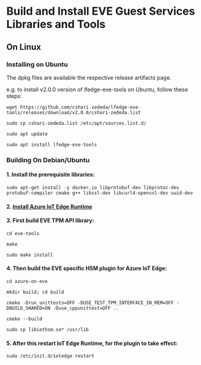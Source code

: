
# Build and Install EVE Guest Services Libraries and Tools

## On Linux

### Installing on Ubuntu

The dpkg files are available the respective release artifacts page. 

e.g. to install v2.0.0 version of lfedge-eve-tools on Ubuntu, follow these steps:

`wget https://github.com/cshari-zededa/lfedge-eve-tools/releases/download/v2.0.0/cshari-zededa.list`

`sudo cp cshari-zededa.list /etc/apt/sources.list.d/`

`sudo apt update`

`sudo apt install lfedge-eve-tools`

### Building On Debian/Ubuntu

#### 1. Install the prerequisite libraries:
`sudo apt-get install -y docker.io libprotobuf-dev libprotoc-dev protobuf-compiler cmake g++ libssl-dev libcurl4-openssl-dev uuid-dev`

#### 2. [Install Azure IoT Edge Runtime](https://docs.microsoft.com/en-us/azure/iot-edge/how-to-install-iot-edge-linux)

#### 3. First build EVE TPM API library:
`cd eve-tools`

`make`

`sudo make install`
  
 #### 4. Then build the EVE specific HSM plugin for Azure IoT Edge:
 
`cd azure-on-eve`

`mkdir build; cd build`

`cmake -Drun_unittests=OFF -DUSE_TEST_TPM_INTERFACE_IN_MEM=OFF -DBUILD_SHARED=ON -Duse_cppunittest=OFF ..`

`cmake --build`

`sudo cp libiothsm.so* /usr/lib`

#### 5. After this restart IoT Edge Runtime, for the plugin to take effect:

`sudo /etc/init.d/iotedge restart`
